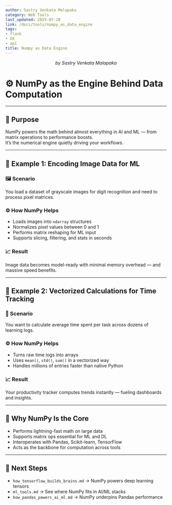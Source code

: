```yaml
---
author: Sastry Venkata Malapaka
category: Web Tools
last_updated: 2025-07-28
link: /docs/tools/numpy_as_data_engine
tags:
- flask
- UX
- api
title: Numpy as Data Engine
---
```


<p style="text-align:center;"><em>by Sastry Venkata Malapaka</em></p>


# ⚙️ NumPy as the Engine Behind Data Computation

---

## 📌 Purpose

NumPy powers the math behind almost everything in AI and ML — from matrix operations to performance boosts.  
It’s the numerical engine quietly driving your workflows.

---

## 🧩 Example 1: Encoding Image Data for ML

### 🖼️ Scenario  
You load a dataset of grayscale images for digit recognition and need to process pixel matrices.

### ⚙️ How NumPy Helps  
- Loads images into `ndarray` structures  
- Normalizes pixel values between 0 and 1  
- Performs matrix reshaping for ML input  
- Supports slicing, filtering, and stats in seconds

### 📈 Result  
Image data becomes model-ready with minimal memory overhead — and massive speed benefits.

---

## 🧩 Example 2: Vectorized Calculations for Time Tracking

### 📅 Scenario  
You want to calculate average time spent per task across dozens of learning logs.

### ⚙️ How NumPy Helps  
- Turns raw time logs into arrays  
- Uses `mean()`, `std()`, `sum()` in a vectorized way  
- Handles millions of entries faster than native Python

### 📈 Result  
Your productivity tracker computes trends instantly — fueling dashboards and insights.

---

## 🧠 Why NumPy Is the Core

- Performs lightning-fast math on large data  
- Supports matrix ops essential for ML and DL  
- Interoperates with Pandas, Scikit-learn, TensorFlow  
- Acts as the backbone for computation across tools

---

## 🔄 Next Steps

- `how_tensorflow_builds_brains.md` → NumPy powers deep learning tensors  
- `ml_tools.md` → See where NumPy fits in AI/ML stacks  
- `how_pandas_powers_ai_ml.md` → NumPy underpins Pandas performance